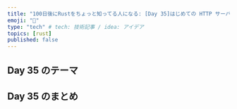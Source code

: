 ```yaml
---
title: "100日後にRustをちょっと知ってる人になる: [Day 35]はじめての HTTP サーバ"
emoji: "🦀"
type: "tech" # tech: 技術記事 / idea: アイデア
topics: [rust]
published: false
---
```

## Day 35 のテーマ

## Day 35 のまとめ
